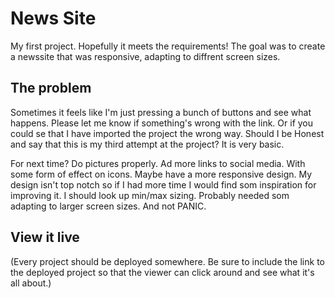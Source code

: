 # News Site

My first project. Hopefully it meets the requirements! The goal was to create a newssite that was responsive, adapting to diffrent screen sizes.


## The problem

 Sometimes it feels like I'm just pressing a bunch of buttons and see what happens. Please let me know if something's wrong with the link. Or if you could se that I have imported the project the wrong way. Should I be Honest and say that this is my third attempt at the project? It is very basic.
 
 
For next time? Do pictures properly. Ad more links to social media. With some form of effect on icons. Maybe have a more responsive design. My design isn't top notch so if I had more time I would find som inspiration for improving it. I should look up min/max sizing.
Probably needed som adapting to larger screen sizes. And not PANIC.

## View it live
(Every project should be deployed somewhere. Be sure to include the link to the deployed project so that the viewer can click around and see what it's all about.)
